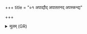 +++
title = "०१ अपाद्यौद् अपाततनद् अपस्कन्द्य"

+++
<details><summary>मूलम् (GR)</summary>

अपाद्यौद् अपाततनद्  
अपस्कन्द्य वधेद् अहिम् ।  
कल्याण्या यथा स्मितं  
शम् उ नः सन्तु विद्युतः ॥
</details>